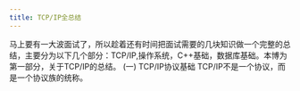 ```yaml
---
title: TCP/IP全总结
---
```

   马上要有一大波面试了，所以趁着还有时间把面试需要的几块知识做一个完整的总结，主要分为以下几个部分：TCP/IP,操作系统，C++基础，数据库基础。本博为第一部分，关于TCP/IP的总结。
(一) TCP/IP协议基础
    TCP/IP不是一个协议，而是一个协议族的统称。

